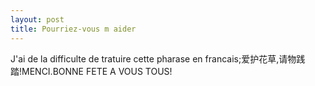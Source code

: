 ```yaml
---
layout: post
title: Pourriez-vous m aider
---
```


J'ai de la difficulte de tratuire cette pharase en francais;爱护花草,请物践踏!MENCI.BONNE FETE A VOUS TOUS!
